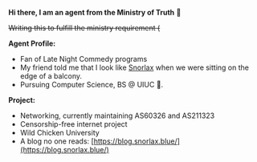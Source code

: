 **Hi there, I am an agent from the Ministry of Truth** 👋

~~Writing this to fulfill the ministry requirement (~~

**Agent Profile:**
- Fan of Late Night Commedy programs
- My friend told me that I look like [Snorlax](https://en.wikipedia.org/wiki/Snorlax) when we were sitting on the edge of a balcony.
- Pursuing Computer Science, BS @ UIUC 🌽. 

**Project:**
- Networking, currently maintaining AS60326 and AS211323
- Censorship-free internet project
- Wild Chicken University
- A blog no one reads: [https://blog.snorlax.blue/](https://blog.snorlax.blue/)
